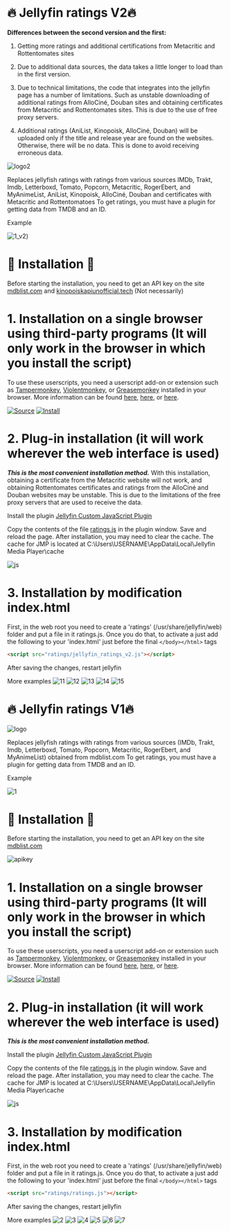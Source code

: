 # 🔥 Jellyfin ratings V2🔥
**Differences between the second version and the first:**

1. Getting more ratings and additional certifications from Metacritic and Rottentomates sites

2. Due to additional data sources, the data takes a little longer to load than in the first version.

3. Due to technical limitations, the code that integrates into the jellyfin page has a number of limitations. Such as unstable downloading of additional ratings from AlloCiné, Douban sites and obtaining certificates from Metacritic and Rottentomates sites. This is due to the use of free proxy servers.

4. Additional ratings (AniList, Kinopoisk, AlloCiné, Douban) will be uploaded only if the title and release year are found on the websites. Otherwise, there will be no data.  This is done to avoid receiving erroneous data.

![logo2](https://github.com/Druidblack/jellyfin_ratings/blob/main/img/logo_v2.png)

Replaces jellyfish ratings with ratings from various sources IMDb, Trakt, Imdb, Letterboxd, Tomato, Popcorn, Metacritic, RogerEbert, and MyAnimeList, AniList, Kinopoisk, AlloCiné, Douban and certificates with Metacritic and Rottentomatoes
To get ratings, you must have a plugin for getting data from TMDB and an ID.

Example

![1_v2](https://github.com/Druidblack/jellyfin_ratings/blob/main/img/2_v2.jpg))

# 📌 Installation 📌

Before starting the installation, you need to get an API key on the site [mdblist.com](https://mdblist.com/preferences) and [kinopoiskapiunofficial.tech](kinopoiskapiunofficial.tech) (Not necessarily)

# 1. Installation on a single browser using third-party programs (It will only work in the browser in which you install the script)

To use these userscripts, you need a userscript add-on or extension such as [Tampermonkey](https://www.tampermonkey.net/), [Violentmonkey](https://violentmonkey.github.io/), or [Greasemonkey](https://addons.mozilla.org/en-GB/firefox/addon/greasemonkey/) installed in your browser. More information can be found [here](https://stackapps.com/tags/script/info), [here](https://openuserjs.org/about/Userscript-Beginners-HOWTO), or [here](https://userscripts-mirror.org/about/installing.html).

[![Source](https://github.com/Druidblack/MusicBrainz-UserScripts/blob/main/add/Source-button.png)](https://github.com/Druidblack/jellyfin_ratings/blob/main/jellyfin_ratings_v2.user.js)
[![Install](https://github.com/Druidblack/MusicBrainz-UserScripts/blob/main/add/Install-button.png)](https://github.com/Druidblack/jellyfin_ratings/raw/main/jellyfin_ratings_v2.user.js)

# 2. Plug-in installation (it will work wherever the web interface is used)
***This is the most convenient installation method.***
With this installation, obtaining a certificate from the Metacritic website will not work, and obtaining Rottentomates certificates and ratings from the AlloCiné and Douban websites may be unstable. This is due to the limitations of the free proxy servers that are used to receive the data.

Install the plugin [Jellyfin Custom JavaScript Plugin](https://github.com/johnpc/jellyfin-plugin-custom-javascript)

Copy the contents of the file [ratings.js](https://github.com/Druidblack/jellyfin_ratings/blob/main/jellyfin_ratings_v2.js) in the plugin window. Save and reload the page.
After installation, you may need to clear the cache. The cache for JMP is located at C:\Users\USERNAME\AppData\Local\Jellyfin Media Player\cache

![js](https://github.com/Druidblack/jellyfin_ratings/blob/main/img/jss.jpg)

# 3. Installation by modification index.html
First, in the web root you need to create a 'ratings' (/usr/share/jellyfin/web) folder and put a file in it ratings.js. Once you do that, to activate a just add the following to your 'index.html' just before the final `</body></html>` tags 

```html
<script src="ratings/jellyfin_ratings_v2.js"></script>
```
After saving the changes, restart jellyfin

More examples
![11](https://github.com/Druidblack/jellyfin_ratings/blob/main/img/1_v2.jpg)
![12](https://github.com/Druidblack/jellyfin_ratings/blob/main/img/2_v2.jpg)
![13](https://github.com/Druidblack/jellyfin_ratings/blob/main/img/3_v2.jpg)
![14](https://github.com/Druidblack/jellyfin_ratings/blob/main/img/4_v2.jpg)
![15](https://github.com/Druidblack/jellyfin_ratings/blob/main/img/5_v2.jpg)



# 🔥 Jellyfin ratings V1🔥

![logo](https://github.com/Druidblack/jellyfin_ratings/blob/main/img/logo.png)

Replaces jellyfish ratings with ratings from various sources (IMDb, Trakt, Imdb, Letterboxd, Tomato, Popcorn, Metacritic, RogerEbert, and MyAnimeList) obtained from mdblist.com
To get ratings, you must have a plugin for getting data from TMDB and an ID.

Example

![1](https://github.com/Druidblack/jellyfin_ratings/blob/main/img/1.jpg)

# 📌 Installation 📌

Before starting the installation, you need to get an API key on the site [mdblist.com](https://mdblist.com/preferences)

![apikey](https://github.com/Druidblack/jellyfin_ratings/blob/main/img/api%20key.jpg)

# 1. Installation on a single browser using third-party programs (It will only work in the browser in which you install the script)

To use these userscripts, you need a userscript add-on or extension such as [Tampermonkey](https://www.tampermonkey.net/), [Violentmonkey](https://violentmonkey.github.io/), or [Greasemonkey](https://addons.mozilla.org/en-GB/firefox/addon/greasemonkey/) installed in your browser. More information can be found [here](https://stackapps.com/tags/script/info), [here](https://openuserjs.org/about/Userscript-Beginners-HOWTO), or [here](https://userscripts-mirror.org/about/installing.html).

[![Source](https://github.com/Druidblack/MusicBrainz-UserScripts/blob/main/add/Source-button.png)](https://github.com/Druidblack/jellyfin_ratings/blob/main/jellyfin_ratings.user.js)
[![Install](https://github.com/Druidblack/MusicBrainz-UserScripts/blob/main/add/Install-button.png)](https://github.com/Druidblack/jellyfin_ratings/raw/main/jellyfin_ratings.user.js)

# 2. Plug-in installation (it will work wherever the web interface is used)
***This is the most convenient installation method.***

Install the plugin [Jellyfin Custom JavaScript Plugin](https://github.com/johnpc/jellyfin-plugin-custom-javascript)

Copy the contents of the file [ratings.js](https://github.com/Druidblack/jellyfin_ratings/blob/main/ratings.js) in the plugin window. Save and reload the page.
After installation, you may need to clear the cache. The cache for JMP is located at C:\Users\USERNAME\AppData\Local\Jellyfin Media Player\cache

![js](https://github.com/Druidblack/jellyfin_ratings/blob/main/img/jss.jpg)

# 3. Installation by modification index.html
First, in the web root you need to create a 'ratings' (/usr/share/jellyfin/web) folder and put a file in it ratings.js. Once you do that, to activate a just add the following to your 'index.html' just before the final `</body></html>` tags 

```html
<script src="ratings/ratings.js"></script>
```
After saving the changes, restart jellyfin

More examples
![2](https://github.com/Druidblack/jellyfin_ratings/blob/main/img/2.jpg)
![3](https://github.com/Druidblack/jellyfin_ratings/blob/main/img/3.jpg)
![4](https://github.com/Druidblack/jellyfin_ratings/blob/main/img/4.jpg)
![5](https://github.com/Druidblack/jellyfin_ratings/blob/main/img/5.jpg)
![6](https://github.com/Druidblack/jellyfin_ratings/blob/main/img/6.jpg)
![7](https://github.com/Druidblack/jellyfin_ratings/blob/main/img/7.jpg)
